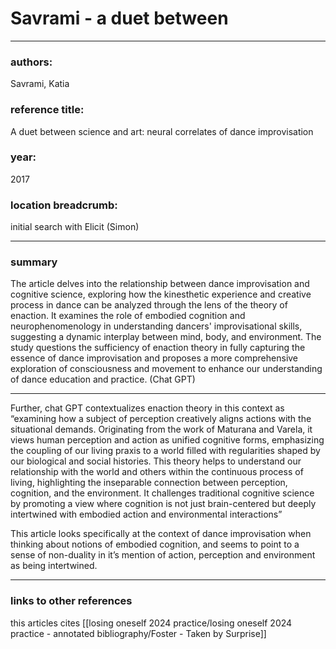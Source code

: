 # Savrami - a duet between

---

### authors:

Savrami, Katia 

### reference title:

A duet between science and art: neural correlates of dance improvisation

### year:

2017

### location breadcrumb:

initial search with Elicit (Simon)

---

### summary

The article delves into the relationship between dance improvisation and cognitive science, exploring how the kinesthetic experience and creative process in dance can be analyzed through the lens of the theory of enaction. It examines the role of embodied cognition and neurophenomenology in understanding dancers' improvisational skills, suggesting a dynamic interplay between mind, body, and environment. The study questions the sufficiency of enaction theory in fully capturing the essence of dance improvisation and proposes a more comprehensive exploration of consciousness and movement to enhance our understanding of dance education and practice. (Chat GPT)

---

Further, chat GPT contextualizes enaction theory in this context as “examining how a subject of perception creatively aligns actions with the situational demands. Originating from the work of Maturana and Varela, it views human perception and action as unified cognitive forms, emphasizing the coupling of our living praxis to a world filled with regularities shaped by our biological and social histories. This theory helps to understand our relationship with the world and others within the continuous process of living, highlighting the inseparable connection between perception, cognition, and the environment. It challenges traditional cognitive science by promoting a view where cognition is not just brain-centered but deeply intertwined with embodied action and environmental interactions”

This article looks specifically at the context of dance improvisation when thinking about notions of embodied cognition, and seems to point to a sense of non-duality in it’s mention of action, perception and environment as being intertwined.

---

### links to other references

this articles cites [[losing oneself 2024 practice/losing oneself 2024 practice - annotated bibliography/Foster - Taken by Surprise]]